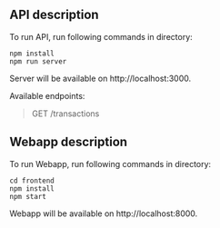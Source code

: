 ## API description

To run API, run following commands in directory:

    npm install
    npm run server

Server will be available on http://localhost:3000.

Available endpoints:

> GET /transactions

## Webapp description

To run Webapp, run following commands in directory:

```
cd frontend
npm install
npm start
```

Webapp will be available on http://localhost:8000.
